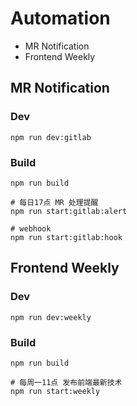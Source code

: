 # Automation

- MR Notification
- Frontend Weekly

## MR Notification

### Dev

```
npm run dev:gitlab
```

### Build

```
npm run build

# 每日17点 MR 处理提醒
npm run start:gitlab:alert

# webhook
npm run start:gitlab:hook
```

## Frontend Weekly

### Dev

```
npm run dev:weekly
```

### Build

```
npm run build

# 每周一11点 发布前端最新技术
npm run start:weekly
```
